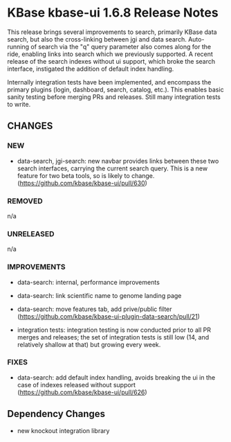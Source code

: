 # KBase kbase-ui 1.6.8 Release Notes

This release brings several improvements to search, primarily KBase data search, but also the cross-linking between jgi and data search. Auto-running of search via the "q" query parameter also comes along for the ride, enabling links into search which we previously supported. A recent release of the search indexes without ui support, which broke the search interface, instigated the addition of default index handling.

Internally integration tests have been implemented, and encompass the primary plugins (login, dashboard, search, catalog, etc.). This enables basic sanity testing before merging PRs and releases. Still many integration tests to write.


## CHANGES

### NEW

- data-search, jgi-search: new navbar provides links between these two search interfaces, carrying the current search query. This is a new feature for two beta tools, so is likely to change. (https://github.com/kbase/kbase-ui/pull/630)

### REMOVED

n/a

### UNRELEASED

n/a

### IMPROVEMENTS

- data-search: internal, performance improvements 

- data-search: link scientific name to genome landing page

- data-search: move features tab, add prive/public filter (https://github.com/kbase/kbase-ui-plugin-data-search/pull/21)

- integration tests: integration testing is now conducted prior to all PR merges and releases; the set of integration tests is still low (14, and relatively shallow at that) but growing every week.

### FIXES

- data-search: add default index handling, avoids breaking the ui in the case of indexes released without support (https://github.com/kbase/kbase-ui/pull/626)

## Dependency Changes

- new knockout integration library
